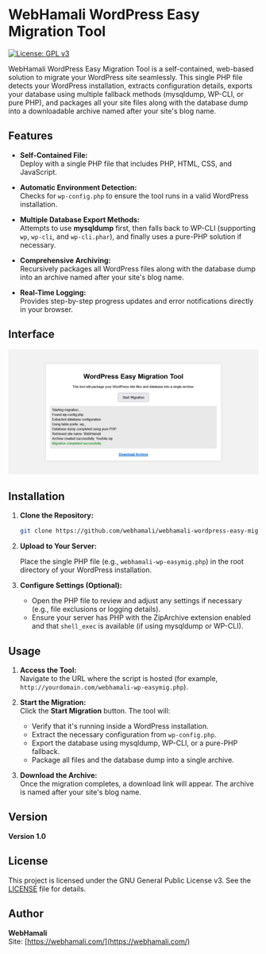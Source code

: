 # WebHamali WordPress Easy Migration Tool

[![License: GPL v3](https://img.shields.io/badge/License-GPLv3-blue.svg)](https://www.gnu.org/licenses/gpl-3.0)

WebHamali WordPress Easy Migration Tool is a self-contained, web-based solution to migrate your WordPress site seamlessly. This single PHP file detects your WordPress installation, extracts configuration details, exports your database using multiple fallback methods (mysqldump, WP-CLI, or pure PHP), and packages all your site files along with the database dump into a downloadable archive named after your site's blog name.

## Features

- **Self-Contained File:**  
  Deploy with a single PHP file that includes PHP, HTML, CSS, and JavaScript.

- **Automatic Environment Detection:**  
  Checks for `wp-config.php` to ensure the tool runs in a valid WordPress installation.

- **Multiple Database Export Methods:**  
  Attempts to use **mysqldump** first, then falls back to WP-CLI (supporting `wp`, `wp-cli`, and `wp-cli.phar`), and finally uses a pure-PHP solution if necessary.

- **Comprehensive Archiving:**  
  Recursively packages all WordPress files along with the database dump into an archive named after your site's blog name.

- **Real-Time Logging:**  
  Provides step-by-step progress updates and error notifications directly in your browser.

## Interface

![Login Form](https://github.com/webhamali/webhamali-wordpress-easy-migration-tool/blob/main/Panel.png)

## Installation

1. **Clone the Repository:**

   ```bash
   git clone https://github.com/webhamali/webhamali-wordpress-easy-migration-tool.git
   ```

2. **Upload to Your Server:**

   Place the single PHP file (e.g., `webhamali-wp-easymig.php`) in the root directory of your WordPress installation.

3. **Configure Settings (Optional):**

   - Open the PHP file to review and adjust any settings if necessary (e.g., file exclusions or logging details).
   - Ensure your server has PHP with the ZipArchive extension enabled and that `shell_exec` is available (if using mysqldump or WP-CLI).

## Usage

1. **Access the Tool:**  
   Navigate to the URL where the script is hosted (for example, `http://yourdomain.com/webhamali-wp-easymig.php`).

2. **Start the Migration:**  
   Click the **Start Migration** button. The tool will:
   - Verify that it's running inside a WordPress installation.
   - Extract the necessary configuration from `wp-config.php`.
   - Export the database using mysqldump, WP-CLI, or a pure-PHP fallback.
   - Package all files and the database dump into a single archive.

3. **Download the Archive:**  
   Once the migration completes, a download link will appear. The archive is named after your site's blog name.

## Version

**Version 1.0**

## License

This project is licensed under the GNU General Public License v3. See the [LICENSE](LICENSE) file for details.

## Author

**WebHamali**  
Site: [https://webhamali.com/](https://webhamali.com/)
